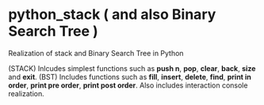 # python_stack ( and also Binary Search Tree )
Realization of stack and Binary Search Tree in Python


(STACK) Inlcudes simplest functions such as **push n**, **pop**, **clear**, **back**, **size** and **exit**.
(BST) Includes functions such as **fill**, **insert**, **delete**, **find**, **print in order**, **print pre order**, **print post order**. Also includes interaction console realization.


